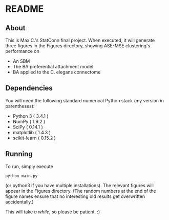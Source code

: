 # README

## About

This is Max C.'s StatConn final project. When executed, it will generate three figures in the Figures directory, showing ASE-MSE clustering's performance on

- An SBM
- The BA preferential attachment model
- BA applied to the C. elegans connectome

## Dependencies

You will need the following standard numerical Python stack (my version in parentheses):

- Python 3     ( 3.4.1 )
- NumPy        ( 1.9.2 )
- SciPy        ( 0.14.1 )
- matplotlib   ( 1.4.3 )
- scikit-learn ( 0.15.2 )

## Running

To run, simply execute

	python main.py

(or python3 if you have multiple installations). The relevant figures will appear in the Figures directory. (The random numbers at the end of the figure names ensure that no interesting old results get overwritten accidentally.)

This will take *a while*, so please be patient. :)